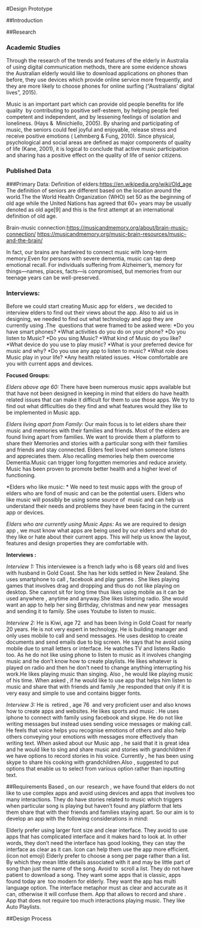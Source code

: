 
#Design Prototype

##Introduction

##Research 

### Academic Studies
Through the research of the trends and features of the elderly in Australia of using digital communication methods, there are 
some evidence shows the Australian elderly would like to download applications on phones than before, they use devices which
provide online service more frequently, and they are more likely to choose phones for online surfing (“Australians’ digital lives”, 2015). 

Music is an important part which can provide old people benefits for life quality  by contributing to positive self-esteem, by helping people feel competent and independent, and by lessening feelings of isolation and loneliness. (Hays &  Minichiello, 2005). By sharing and participating of music, the seniors could feel joyful and enjoyable, release stress and receive positive emotions ( Lehmberg & Fung, 2010). Since physical, psychological and social areas are defined as major components of quality of life (Kane, 2001), it is logical to conclude that active music participation and sharing has a positive effect on the quality of life of senior citizens.

### Published Data
###Primary Data:
Definition of elders:https://en.wikipedia.org/wiki/Old_age
The definition of seniors are different based on the location around the world.The the World Health Organization (WHO) set 50 as the beginning of old age while the United Nations has agreed that 60+ years may be usually denoted as old age[9] and this is the first attempt at an international definition of old age.

Brain-music connection:https://musicandmemory.org/about/brain-music-connection/
https://musicandmemory.org/music-brain-resources/music-and-the-brain/

In fact, our brains are hardwired to connect music with long-term memory.Even for persons with severe dementia, music can tap deep emotional recall. For individuals suffering from Alzheimer’s, memory for things—names, places, facts—is compromised, but memories from our teenage years can be well-preserved.

### Interviews:
Before we could start creating Music app for elders , we decided to interview elders to find out their views about the app. Also to aid us in designing, we needed to find out what technology and app they are currently using .The  questions that were framed to be asked were:
*Do you have smart phones?
*What activities do you do on your phone?
*Do you listen to Music?
*Do you sing Music?
*What kind of Music do you like?
*What device do you use to play music?
*What is your preferred device for music and why?
*Do you use any app to listen to music?
*What role does Music play in your life?
*Any health related issues.
*How comfortable are you with current apps and devices.

**Focused Groups:**

*Elders above age 60:*
There have been numerous music apps available but that have not been designed in keeping in mind that elders do have health related issues that can make it difficult for them to use those apps. We try to find out what difficulties do they find and what features would they like to be implemented in Music app.

*Elders living apart from Family:*
Our main focus is to let elders share their music and memories with their families and friends. Most of the elders are found living apart from families. We want to provide them a platform to share their Memories and stories with a particular song with their families and friends and stay connected. Elders feel loved when someone listens and appreciates them. Also recalling memories help them overcome Dementia.Music can trigger long forgotten memories and reduce anxiety. Music has been proven to promote better health and a higher level of functioning.

*Elders who like music: *
We need to test music apps with the group of elders who are fond of music and can be the potential users. Elders who like music will possibly be using some source of  music and can help us understand their needs and problems they have been facing in the current app or devices.

*Elders who are currently using Music Apps:*
As we are required to design app , we must know what apps are being used by our elders and what do they like or hate about their current apps. This will help us know the layout, features and design properties they are comfortable with.


**Interviews :**

*Interview 1:* This interviewee is a french lady who is 68 years old and lives with husband in Gold Coast. She has her kids settled in New Zealand. She uses smartphone to call , facebook and play games . She likes playing games that involves drag and dropping and thus do not like playing on desktop. She cannot sit for long time thus likes using mobile as it can be used anywhere , anytime and anyway.She likes listening radio. She would want an app to help her sing Birthday, christmas and new year  messages and sending it to family. She uses Youtube to listen to music.

*Interview 2:* He is Kiwi, age 72  and has been living in Gold Coast for nearly 20 years. He is not very expert in technology. He is building manager and only uses mobile to call and send messages. He uses desktop to create documents and send emails due to big screen. He says that he avoid using mobile due to small letters or interface. He watches TV and listens Radio too. As he do not like using phone to listen to music as it involves changing music and he don’t know how to create playlists. He likes whatever is played on radio and then he don't need to change anything interrupting his work.He likes playing music than singing. Also , he would like playing music of his time. When asked , if he would like to use app that helps him listen to music and share that with friends and family ,he responded that only if it is very easy and simple to use and contains bigger fonts.

*Interview 3:* He is  retired , age 76  and very proficient user and also knows how to create apps and websites. He likes sports and music . He uses iphone to connect with family using facebook and skype. He do not like writing messages but instead uses sending voice messages or making call. He feels that voice helps you recognise emotions of others and also help others conveying your emotions with messages more effectively than writing text. When asked about our Music app , he said that it is great idea and he would like to sing and share music and stories with grandchildren if we have options to record stories in his voice. Currently , he has been using skype to share his cooking with grandchildren.Also , suggested to put options that enable us to select from various option rather than inputting text.



##Requirements
Based , on our  research , we have found that elders do not like to use complex apps and avoid using devices and apps that involves too many interactions. They do have stories related to music which triggers when particular song is playing but haven’t found any platform that lets them share that with their friends and families staying apart. So our aim is to develop an app with the following considerations in mind:

Elderly prefer using larger font size and clear interface. They avoid to use apps that has complicated interface and it makes hard to look at. In other words, they don’t need the interface has good looking, they can stay the interface as clear as it can.
Icon can help them use the app more efficient. (icon not emoji) 
Elderly prefer to choose a song per page rather than a list. By which they mean little details associated with it and may be little part of song than just the name of the song.
Avoid to  scroll a list.
They do not have patient to download a song.
They want some apps that is classic, apps found today are  too modern for elderly.
They want the app has multi language option.
The interface metaphor must as clear and accurate as it can, otherwise it will confuse them.
App that allows to record and share .
App that does not require too much interactions playing music.
They like Auto Playlists.

##Design Process
